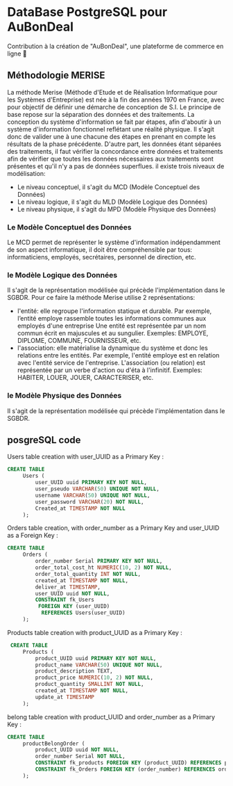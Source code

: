 # DataBase PostgreSQL pour AuBonDeal

Contribution à la création de "AuBonDeal", une plateforme de commerce en ligne 🚀

## Méthodologie MERISE

La méthode Merise (Méthode d'Etude et de Réalisation Informatique pour les Systèmes d'Entreprise) est née à la fin des années 1970 en France, avec pour objectif de définir une démarche de conception de S.I. Le principe de base repose sur la séparation des données et des traitements.
La conception du système d'information se fait par étapes, afin d'aboutir à un système d'information fonctionnel reflétant une réalité physique. Il s'agit donc de valider une à une chacune des étapes en prenant en compte les résultats de la phase précédente. D'autre part, les données étant séparées des traitements, il faut vérifier la concordance entre données et traitements afin de vérifier que toutes les données nécessaires aux traitements sont présentes et qu'il n'y a pas de données superflues.
il existe trois niveaux de modélisation:

- Le niveau conceptuel, il s'agit du MCD (Modèle Conceptuel des Données)
- Le niveau logique, il s'agit du MLD (Modèle Logique des Données)
- Le niveau physique, il s'agit du MPD (Modèle Physique des Données)

### Le Modèle Conceptuel des Données

Le MCD permet de représenter le système d'information indépendamment de son aspect informatique, il doit être compréhensible par tous: informaticiens, employés, secrétaires, personnel de direction, etc.

### le Modèle Logique des Données

Il s'agit de la représentation modélisée qui précède l'implémentation dans le SGBDR.
Pour ce faire la méthode Merise utilise 2 représentations:

- l'entité: elle regroupe l'information statique et durable.
    Par exemple, l’entité employe rassemble toutes les informations communes aux employés d'une entreprise
    Une entité est représentée par un nom commun écrit en majuscules et au sungulier.
    Exemples: EMPLOYE, DIPLOME, COMMUNE, FOURNISSEUR, etc.
- l'association: elle matérialise la dynamique du système et donc les relations entre les entités.
    Par exemple, l'entité employe est en relation avec l'entité service de l'entreprise.
    L'association (ou relation) est représentée par un verbe d'action ou d'éta à l'infinitif.
    Exemples: HABITER, LOUER, JOUER, CARACTERISER, etc.

### le Modèle Physique des Données

Il s'agit de la représentation modélisée qui précède l'implémentation dans le SGBDR.

## posgreSQL code

Users table creation with user_UUID as a Primary Key :

```SQL
CREATE TABLE
     Users (
         user_UUID uuid PRIMARY KEY NOT NULL,
         user_pseudo VARCHAR(50) UNIQUE NOT NULL,
         username VARCHAR(50) UNIQUE NOT NULL,
         user_password VARCHAR(20) NOT NULL,
         Created_at TIMESTAMP NOT NULL
     );
```

Orders table creation, with order_number as a Primary Key and user_UUID as a Foreign Key :

```SQL
CREATE TABLE
     Orders (
         order_number Serial PRIMARY KEY NOT NULL,
         order_total_cost_ht NUMERIC(10, 2) NOT NULL,
         order_total_quantity INT NOT NULL,
         created_at TIMESTAMP NOT NULL,
         deliver_at TIMESTAMP,
         user_UUID uuid NOT NULL,
         CONSTRAINT fk_Users
          FOREIGN KEY (user_UUID)
           REFERENCES Users(user_UUID)
     );
```

Products table creation with product_UUID as a Primary Key :

```SQL
 CREATE TABLE
     Products (
         product_UUID uuid PRIMARY KEY NOT NULL,
         product_name VARCHAR(50) UNIQUE NOT NULL,
         product_description TEXT,
         product_price NUMERIC(10, 2) NOT NULL,
         product_quantity SMALLINT NOT NULL,
         created_at TIMESTAMP NOT NULL,
         update_at TIMESTAMP
     );
```


belong table creation with product_UUID and order_number as a Primary Key :

```SQL
CREATE TABLE
     productBelongOrder (
         product_UUID uuid NOT NULL,
         order_number Serial NOT NULL,
         CONSTRAINT fk_products FOREIGN KEY (product_UUID) REFERENCES products (product_UUID),
         CONSTRAINT fk_Orders FOREIGN KEY (order_number) REFERENCES orders (order_number)
     );
 ```